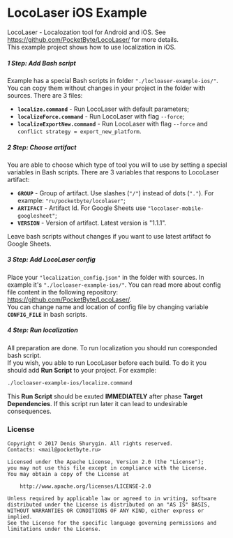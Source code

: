 # LocoLaser iOS Example
LocoLaser - Localozation tool for Android and iOS. See https://github.com/PocketByte/LocoLaser/ for more details.
<br>This example project shows how to use localization in iOS.

##### 1 Step: Add Bash script
Example has a special Bash scripts in folder `"./locloaser-example-ios/"`. You can copy them without changes in your project in the folder with sources. There are 3 files:
- **`localize.command`** - Run LocoLaser with default parameters;
- **`localizeForce.command`** - Run LocoLaser with flag `--force`;
- **`localizeExportNew.command`** - Run LocoLaser with flag `--force` and `conflict strategy = export_new_platform`.

##### 2 Step: Choose artifact
You are able to choose which type of tool you will to use by setting a special variables in Bash scripts. There are 3 variables that respons to LocoLaser artifact:
- **`GROUP`** - Group of artifact. Use slashes (`"/"`) instead of dots (`"."`). For example: `"ru/pocketbyte/locolaser"`;
- **`ARTIFACT`** - Artifact Id. For Google Sheets use `"locolaser-mobile-googlesheet"`;
- **`VERSION`** - Version of artifact. Latest version is "1.1.1".

Leave bash scripts without changes if you want to use latest artifact fo Google Sheets.

##### 3 Step: Add LocoLaser config
Place your `"localization_config.json"` in the folder with sources. In example it's `"./locloaser-example-ios/"`. You can read more about config file content in the following repository: https://github.com/PocketByte/LocoLaser/.
<br>You can change name and location of config file by changing variable **`CONFIG_FILE`** in bash scripts.

##### 4 Step: Run localization
All preparation are done. To run localization you should run coresponded bash script.
<br> If you wish, you able to run LocoLaser before each build. To do it you should add **Run Script** to your project. For example:
``` Bash
./locloaser-example-ios/localize.command
```
This **Run Script** should be exuted **IMMEDIATELY** after phase **Target Dependencies**. If this script run later it can lead to undesirable consequences.

### License
```
Copyright © 2017 Denis Shurygin. All rights reserved.
Contacts: <mail@pocketbyte.ru>

Licensed under the Apache License, Version 2.0 (the "License");
you may not use this file except in compliance with the License.
You may obtain a copy of the License at

    http://www.apache.org/licenses/LICENSE-2.0

Unless required by applicable law or agreed to in writing, software
distributed under the License is distributed on an "AS IS" BASIS,
WITHOUT WARRANTIES OR CONDITIONS OF ANY KIND, either express or implied.
See the License for the specific language governing permissions and
limitations under the License.
```
